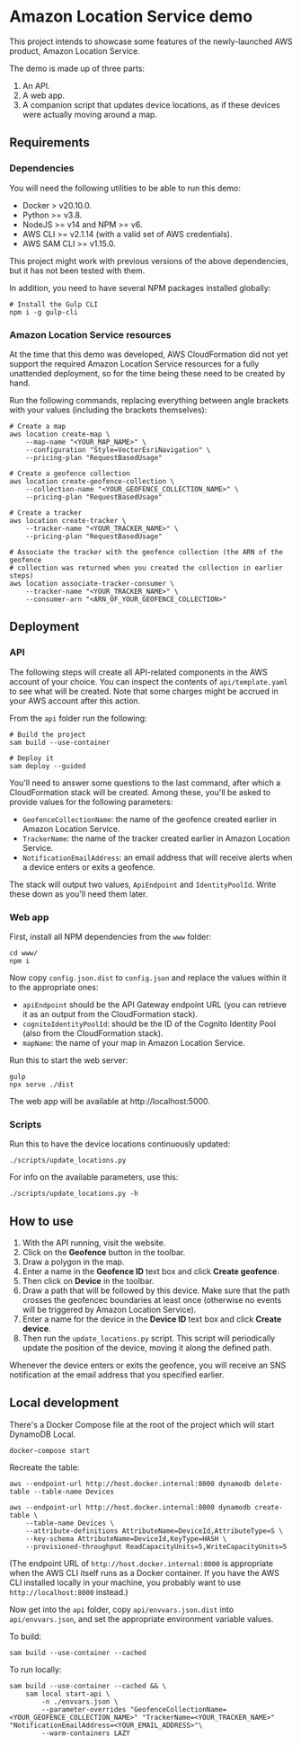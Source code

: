# Amazon Location Service demo

This project intends to showcase some features of the newly-launched AWS product, Amazon Location Service.

The demo is made up of three parts:

1. An API.
2. A web app.
3. A companion script that updates device locations, as if these devices were actually moving around a map.

## Requirements

### Dependencies

You will need the following utilities to be able to run this demo:

* Docker > v20.10.0.
* Python >= v3.8.
* NodeJS >= v14 and NPM >= v6.
* AWS CLI >= v2.1.14 (with a valid set of AWS credentials).
* AWS SAM CLI >= v1.15.0.

This project might work with previous versions of the above dependencies, but it has not been tested with them.

In addition, you need to have several NPM packages installed globally:

```
# Install the Gulp CLI
npm i -g gulp-cli
```

### Amazon Location Service resources

At the time that this demo was developed, AWS CloudFormation did not yet support the required Amazon Location Service resources for a fully unattended deployment, so for the time being these need to be created by hand.

Run the following commands, replacing everything between angle brackets with your values (including the brackets themselves):

```
# Create a map
aws location create-map \
    --map-name "<YOUR_MAP_NAME>" \
    --configuration "Style=VectorEsriNavigation" \
    --pricing-plan "RequestBasedUsage"

# Create a geofence collection
aws location create-geofence-collection \
    --collection-name "<YOUR_GEOFENCE_COLLECTION_NAME>" \
    --pricing-plan "RequestBasedUsage"

# Create a tracker
aws location create-tracker \
    --tracker-name "<YOUR_TRACKER_NAME>" \
    --pricing-plan "RequestBasedUsage"

# Associate the tracker with the geofence collection (the ARN of the geofence
# collection was returned when you created the collection in earlier steps)
aws location associate-tracker-consumer \
    --tracker-name "<YOUR_TRACKER_NAME>" \
    --consumer-arn "<ARN_OF_YOUR_GEOFENCE_COLLECTION>"
```

## Deployment

### API

The following steps will create all API-related components in the AWS account of your choice. You can inspect the contents of `api/template.yaml` to see what will be created. Note that some charges might be accrued in your AWS account after this action.

From the `api` folder run the following:

```
# Build the project
sam build --use-container

# Deploy it
sam deploy --guided
```

You'll need to answer some questions to the last command, after which a CloudFormation stack will be created. Among these, you'll be asked to provide values for the following parameters:

* `GeofenceCollectionName`: the name of the geofence created earlier in Amazon Location Service.
* `TrackerName`: the name of the tracker created earlier in Amazon Location Service.
* `NotificationEmailAddress`: an email address that will receive alerts when a device enters or exits a geofence.

The stack will output two values, `ApiEndpoint` and `IdentityPoolId`. Write these down as you'll need them later.

### Web app

First, install all NPM dependencies from the `www` folder:

```
cd www/
npm i
```

Now copy `config.json.dist` to `config.json` and replace the values within it to the appropriate ones:

* `apiEndpoint` should be the API Gateway endpoint URL (you can retrieve it as an output from the CloudFormation stack).
* `cognitoIdentityPoolId`: should be the ID of the Cognito Identity Pool (also from the CloudFormation stack).
* `mapName`: the name of your map in Amazon Location Service.

Run this to start the web server:

```
gulp
npx serve ./dist
```

The web app will be available at http://localhost:5000.

### Scripts

Run this to have the device locations continuously updated:

```
./scripts/update_locations.py
```

For info on the available parameters, use this:

```
./scripts/update_locations.py -h
```

## How to use

1. With the API running, visit the website.
2. Click on the **Geofence** button in the toolbar.
3. Draw a polygon in the map.
4. Enter a name in the **Geofence ID** text box and click **Create geofence**.
5. Then click on **Device** in the toolbar.
6. Draw a path that will be followed by this device. Make sure that the path crosses the geofencec boundaries at least once (otherwise no events will be triggered by Amazon Location Service).
7. Enter a name for the device in the **Device ID** text box and click **Create device**.
8. Then run the `update_locations.py` script. This script will periodically update the position of the device, moving it along the defined path.

Whenever the device enters or exits the geofence, you will receive an SNS notification at the email address that you specified earlier.

## Local development

There's a Docker Compose file at the root of the project which will start DynamoDB Local.

```
docker-compose start
```

Recreate the table:

```
aws --endpoint-url http://host.docker.internal:8000 dynamodb delete-table --table-name Devices

aws --endpoint-url http://host.docker.internal:8000 dynamodb create-table \
    --table-name Devices \
    --attribute-definitions AttributeName=DeviceId,AttributeType=S \
    --key-schema AttributeName=DeviceId,KeyType=HASH \
    --provisioned-throughput ReadCapacityUnits=5,WriteCapacityUnits=5
```

(The endpoint URL of `http://host.docker.internal:8000` is appropriate when the AWS CLI itself runs as a Docker container. If you have the AWS CLI installed locally in your machine, you probably want to use `http://localhost:8000` instead.)

Now get into the `api` folder, copy `api/envvars.json.dist` into `api/envvars.json`, and set the appropriate environment variable values.

To build:

```
sam build --use-container --cached
```

To run locally:

```
sam build --use-container --cached && \
    sam local start-api \
        -n ./envvars.json \
        --parameter-overrides "GeofenceCollectionName=<YOUR_GEOFENCE_COLLECTION_NAME>" "TrackerName=<YOUR_TRACKER_NAME>" "NotificationEmailAddress=<YOUR_EMAIL_ADDRESS>"\
        --warm-containers LAZY
```
